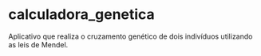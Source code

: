 # calculadora_genetica
Aplicativo que realiza o cruzamento genético de dois indivíduos utilizando as leis de Mendel.
